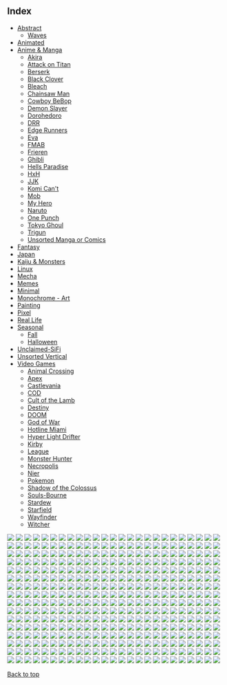 
## Index

- [Abstract](https://github.com/RickyFoots/Wallpapers/blob/main/zz%20pages%20zz/Abstract.md)
  - [Waves](https://github.com/RickyFoots/Wallpapers/blob/main/zz%20pages%20zz/Waves.md)
- [Animated](https://github.com/RickyFoots/Wallpapers/blob/main/zz%20pages%20zz/Animated.md)
- [Anime & Manga](https://github.com/RickyFoots/Wallpapers/blob/main/zz%20pages%20zz/Anime-&-Manga.md)
  - [Akira](https://github.com/RickyFoots/Wallpapers/blob/main/zz%20pages%20zz/Akira.md)
  - [Attack on Titan](https://github.com/RickyFoots/Wallpapers/blob/main/zz%20pages%20zz/Attack-on-Titan.md)
  - [Berserk](https://github.com/RickyFoots/Wallpapers/blob/main/zz%20pages%20zz/Berserk.md)
  - [Black Clover](https://github.com/RickyFoots/Wallpapers/blob/main/zz%20pages%20zz/Black-Clover.md)
  - [Bleach](https://github.com/RickyFoots/Wallpapers/blob/main/zz%20pages%20zz/Bleach.md)
  - [Chainsaw Man](https://github.com/RickyFoots/Wallpapers/blob/main/zz%20pages%20zz/Chainsaw-Man.md)
  - [Cowboy BeBop](https://github.com/RickyFoots/Wallpapers/blob/main/zz%20pages%20zz/Cowboy-BeBop.md)
  - [Demon Slayer](https://github.com/RickyFoots/Wallpapers/blob/main/zz%20pages%20zz/Demon-Slayer.md)
  - [Dorohedoro](https://github.com/RickyFoots/Wallpapers/blob/main/zz%20pages%20zz/Dorohedoro.md)
  - [DRR](https://github.com/RickyFoots/Wallpapers/blob/main/zz%20pages%20zz/DRR.md)
  - [Edge Runners](https://github.com/RickyFoots/Wallpapers/blob/main/zz%20pages%20zz/Edge-Runners.md)
  - [Eva](https://github.com/RickyFoots/Wallpapers/blob/main/zz%20pages%20zz/Eva.md)
  - [FMAB](https://github.com/RickyFoots/Wallpapers/blob/main/zz%20pages%20zz/FMAB.md)
  - [Frieren](https://github.com/RickyFoots/Wallpapers/blob/main/zz%20pages%20zz/Frieren.md)
  - [Ghibli](https://github.com/RickyFoots/Wallpapers/blob/main/zz%20pages%20zz/Ghibli.md)
  - [Hells Paradise](https://github.com/RickyFoots/Wallpapers/blob/main/zz%20pages%20zz/Hells-Paradise.md)
  - [HxH](https://github.com/RickyFoots/Wallpapers/blob/main/zz%20pages%20zz/HxH.md)
  - [JJK](https://github.com/RickyFoots/Wallpapers/blob/main/zz%20pages%20zz/JJK.md)
  - [Komi Can't](https://github.com/RickyFoots/Wallpapers/blob/main/zz%20pages%20zz/Komi-Can't.md)
  - [Mob](https://github.com/RickyFoots/Wallpapers/blob/main/zz%20pages%20zz/Mob.md)
  - [My Hero](https://github.com/RickyFoots/Wallpapers/blob/main/zz%20pages%20zz/My-Hero.md)
  - [Naruto](https://github.com/RickyFoots/Wallpapers/blob/main/zz%20pages%20zz/Naruto.md)
  - [One Punch](https://github.com/RickyFoots/Wallpapers/blob/main/zz%20pages%20zz/One-Punch.md)
  - [Tokyo Ghoul](https://github.com/RickyFoots/Wallpapers/blob/main/zz%20pages%20zz/Tokyo-Ghoul.md)
  - [Trigun](https://github.com/RickyFoots/Wallpapers/blob/main/zz%20pages%20zz/Trigun.md)
  - [Unsorted Manga or Comics](https://github.com/RickyFoots/Wallpapers/blob/main/zz%20pages%20zz/Unsorted-Manga-or-Comics.md)
- [Fantasy](https://github.com/RickyFoots/Wallpapers/blob/main/zz%20pages%20zz/Fantasy.md)
- [Japan](https://github.com/RickyFoots/Wallpapers/blob/main/zz%20pages%20zz/Japan.md)
- [Kaiju & Monsters](https://github.com/RickyFoots/Wallpapers/blob/main/zz%20pages%20zz/Kaiju-&-Monsters.md)
- [Linux](https://github.com/RickyFoots/Wallpapers/blob/main/zz%20pages%20zz/Linux.md)
- [Mecha](https://github.com/RickyFoots/Wallpapers/blob/main/zz%20pages%20zz/Mecha.md)
- [Memes](https://github.com/RickyFoots/Wallpapers/blob/main/zz%20pages%20zz/Memes.md)
- [Minimal](https://github.com/RickyFoots/Wallpapers/blob/main/zz%20pages%20zz/Minimal.md)
- [Monochrome - Art](https://github.com/RickyFoots/Wallpapers/blob/main/zz%20pages%20zz/Monochrome-Art.md)
- [Painting](https://github.com/RickyFoots/Wallpapers/blob/main/zz%20pages%20zz/Painting.md)
- [Pixel](https://github.com/RickyFoots/Wallpapers/blob/main/zz%20pages%20zz/Pixel.md)
- [Real Life](https://github.com/RickyFoots/Wallpapers/blob/main/zz%20pages%20zz/Real-Life.md)
- [Seasonal](https://github.com/RickyFoots/Wallpapers/blob/main/zz%20pages%20zz/Seasonal.md)
  - [Fall](https://github.com/RickyFoots/Wallpapers/blob/main/zz%20pages%20zz/Fall.md)
  - [Halloween](https://github.com/RickyFoots/Wallpapers/blob/main/zz%20pages%20zz/Halloween.md)
- [Unclaimed-SiFi](https://github.com/RickyFoots/Wallpapers/blob/main/zz%20pages%20zz/Unclaimed-SiFi.md)
- [Unsorted Vertical](https://github.com/RickyFoots/Wallpapers/blob/main/zz%20pages%20zz/Unsorted-Vertical.md)
- [Video Games](https://github.com/RickyFoots/Wallpapers/blob/main/zz%20pages%20zz/Video-Games.md)
  - [Animal Crossing](https://github.com/RickyFoots/Wallpapers/blob/main/zz%20pages%20zz/Animal-Crossing.md)
  - [Apex](https://github.com/RickyFoots/Wallpapers/blob/main/zz%20pages%20zz/Apex.md)
  - [Castlevania](https://github.com/RickyFoots/Wallpapers/blob/main/zz%20pages%20zz/Castlevania.md)
  - [COD](https://github.com/RickyFoots/Wallpapers/blob/main/zz%20pages%20zz/COD.md)
  - [Cult of the Lamb](https://github.com/RickyFoots/Wallpapers/blob/main/zz%20pages%20zz/Cult-of-the-Lamb.md)
  - [Destiny](https://github.com/RickyFoots/Wallpapers/blob/main/zz%20pages%20zz/Destiny.md)
  - [DOOM](https://github.com/RickyFoots/Wallpapers/blob/main/zz%20pages%20zz/DOOM.md)
  - [God of War](https://github.com/RickyFoots/Wallpapers/blob/main/zz%20pages%20zz/God-of-War.md)
  - [Hotline Miami](https://github.com/RickyFoots/Wallpapers/blob/main/zz%20pages%20zz/Hotline-Miami.md)
  - [Hyper Light Drifter](https://github.com/RickyFoots/Wallpapers/blob/main/zz%20pages%20zz/Hyper-Light-Drifter.md)
  - [Kirby](https://github.com/RickyFoots/Wallpapers/blob/main/zz%20pages%20zz/Kirby.md)
  - [League](https://github.com/RickyFoots/Wallpapers/blob/main/zz%20pages%20zz/League.md)
  - [Monster Hunter](https://github.com/RickyFoots/Wallpapers/blob/main/zz%20pages%20zz/Monster-Hunter.md)
  - [Necropolis](https://github.com/RickyFoots/Wallpapers/blob/main/zz%20pages%20zz/Necropolis.md)
  - [Nier](https://github.com/RickyFoots/Wallpapers/blob/main/zz%20pages%20zz/Nier.md)
  - [Pokemon](https://github.com/RickyFoots/Wallpapers/blob/main/zz%20pages%20zz/Pokemon.md)
  - [Shadow of the Colossus](https://github.com/RickyFoots/Wallpapers/blob/main/zz%20pages%20zz/Shadow-of-the-Colossus.md)
  - [Souls-Bourne](https://github.com/RickyFoots/Wallpapers/blob/main/zz%20pages%20zz/Souls-Bourne.md)
  - [Stardew](https://github.com/RickyFoots/Wallpapers/blob/main/zz%20pages%20zz/Stardew.md)
  - [Starfield](https://github.com/RickyFoots/Wallpapers/blob/main/zz%20pages%20zz/Starfield.md)
  - [Wayfinder](https://github.com/RickyFoots/Wallpapers/blob/main/zz%20pages%20zz/Wayfinder.md)
  - [Witcher](https://github.com/RickyFoots/Wallpapers/blob/main/zz%20pages%20zz/Witcher.md)

</h1>

<img src="https://github.com/RickyFoots/Wallpapers/blob/main/Painting/00030.png">

<img src="https://github.com/RickyFoots/Wallpapers/blob/main/Painting/00111.png">

<img src="https://github.com/RickyFoots/Wallpapers/blob/main/Painting/00139.png">

<img src="https://github.com/RickyFoots/Wallpapers/blob/main/Painting/00224.jpg">

<img src="https://github.com/RickyFoots/Wallpapers/blob/main/Painting/00239.jpg">

<img src="https://github.com/RickyFoots/Wallpapers/blob/main/Painting/00245.png">

<img src="https://github.com/RickyFoots/Wallpapers/blob/main/Painting/00271.png">

<img src="https://github.com/RickyFoots/Wallpapers/blob/main/Painting/00279.jpg">

<img src="https://github.com/RickyFoots/Wallpapers/blob/main/Painting/00280.png">

<img src="https://github.com/RickyFoots/Wallpapers/blob/main/Painting/00288.png">

<img src="https://github.com/RickyFoots/Wallpapers/blob/main/Painting/00293.jpg">

<img src="https://github.com/RickyFoots/Wallpapers/blob/main/Painting/00294.png">

<img src="https://github.com/RickyFoots/Wallpapers/blob/main/Painting/00306.png">

<img src="https://github.com/RickyFoots/Wallpapers/blob/main/Painting/00355.png">

<img src="https://github.com/RickyFoots/Wallpapers/blob/main/Painting/01.jpg">

<img src="https://github.com/RickyFoots/Wallpapers/blob/main/Painting/02.jpg">

<img src="https://github.com/RickyFoots/Wallpapers/blob/main/Painting/03.jpg">

<img src="https://github.com/RickyFoots/Wallpapers/blob/main/Painting/04.jpg">

<img src="https://github.com/RickyFoots/Wallpapers/blob/main/Painting/05.jpg">

<img src="https://github.com/RickyFoots/Wallpapers/blob/main/Painting/06.jpg">

<img src="https://github.com/RickyFoots/Wallpapers/blob/main/Painting/06.png">

<img src="https://github.com/RickyFoots/Wallpapers/blob/main/Painting/07.jpg">

<img src="https://github.com/RickyFoots/Wallpapers/blob/main/Painting/07.png">

<img src="https://github.com/RickyFoots/Wallpapers/blob/main/Painting/08.jpg">

<img src="https://github.com/RickyFoots/Wallpapers/blob/main/Painting/08.png">

<img src="https://github.com/RickyFoots/Wallpapers/blob/main/Painting/10 - IkFbADX.png">

<img src="https://github.com/RickyFoots/Wallpapers/blob/main/Painting/10.jpg">

<img src="https://github.com/RickyFoots/Wallpapers/blob/main/Painting/11 - GdW27Qi.png">

<img src="https://github.com/RickyFoots/Wallpapers/blob/main/Painting/11 - hM2j0Vz.jpg">

<img src="https://github.com/RickyFoots/Wallpapers/blob/main/Painting/11.jpg">

<img src="https://github.com/RickyFoots/Wallpapers/blob/main/Painting/12 - KmFVtFp.png">

<img src="https://github.com/RickyFoots/Wallpapers/blob/main/Painting/12.jpg">

<img src="https://github.com/RickyFoots/Wallpapers/blob/main/Painting/13 - p4TIlyS.jpg">

<img src="https://github.com/RickyFoots/Wallpapers/blob/main/Painting/13.jpg">

<img src="https://github.com/RickyFoots/Wallpapers/blob/main/Painting/1330761.png">

<img src="https://github.com/RickyFoots/Wallpapers/blob/main/Painting/14 - BgotbjS.jpg">

<img src="https://github.com/RickyFoots/Wallpapers/blob/main/Painting/14 - M5yq3il.jpg">

<img src="https://github.com/RickyFoots/Wallpapers/blob/main/Painting/14.jpg">

<img src="https://github.com/RickyFoots/Wallpapers/blob/main/Painting/15.jpg">

<img src="https://github.com/RickyFoots/Wallpapers/blob/main/Painting/16.jpg">

<img src="https://github.com/RickyFoots/Wallpapers/blob/main/Painting/1638597695178.jpg">

<img src="https://github.com/RickyFoots/Wallpapers/blob/main/Painting/17.jpg">

<img src="https://github.com/RickyFoots/Wallpapers/blob/main/Painting/18.jpg">

<img src="https://github.com/RickyFoots/Wallpapers/blob/main/Painting/180-1806618_anime-landscape-scenery-clouds-stars-buildings-anime-landscape.jpg">

<img src="https://github.com/RickyFoots/Wallpapers/blob/main/Painting/19.jpg">

<img src="https://github.com/RickyFoots/Wallpapers/blob/main/Painting/1okwkjy3l3l71.png">

<img src="https://github.com/RickyFoots/Wallpapers/blob/main/Painting/20.jpg">

<img src="https://github.com/RickyFoots/Wallpapers/blob/main/Painting/20210817_004904.jpg">

<img src="https://github.com/RickyFoots/Wallpapers/blob/main/Painting/20220329_2038_GGAC_Discovery_Station_NO.1——_Explorer.jpg">

<img src="https://github.com/RickyFoots/Wallpapers/blob/main/Painting/20220329_2038_The_Aeneid.jpg">

<img src="https://github.com/RickyFoots/Wallpapers/blob/main/Painting/20220404_2100_Do_not_disturb.jpg">

<img src="https://github.com/RickyFoots/Wallpapers/blob/main/Painting/20220404_2100_The_Observer.jpg">

<img src="https://github.com/RickyFoots/Wallpapers/blob/main/Painting/20220407_1454_Como_Lighthouse_02__Backgrounds_For_Animation_Course.jpg">

<img src="https://github.com/RickyFoots/Wallpapers/blob/main/Painting/20220416_1756_Japan.jpg">

<img src="https://github.com/RickyFoots/Wallpapers/blob/main/Painting/20220427_2307_Badlands_National_Park_Study.jpg">

<img src="https://github.com/RickyFoots/Wallpapers/blob/main/Painting/20220427_2307_Death_Valley_National_Park.jpg">

<img src="https://github.com/RickyFoots/Wallpapers/blob/main/Painting/20220427_2307_Virtual_Plein_Air_Studies.jpg">

<img src="https://github.com/RickyFoots/Wallpapers/blob/main/Painting/20220523_1613_Seabreeze_03.jpg">

<img src="https://github.com/RickyFoots/Wallpapers/blob/main/Painting/20220605_2252_The_Last_Great_Ahamkara.jpg">

<img src="https://github.com/RickyFoots/Wallpapers/blob/main/Painting/20220608_2339_.jpg">

<img src="https://github.com/RickyFoots/Wallpapers/blob/main/Painting/20221019_2324_Bawlers_#2🎱🔥🎱.jpg">

<img src="https://github.com/RickyFoots/Wallpapers/blob/main/Painting/20221107_2132_Emerged_from_Flames.jpg">

<img src="https://github.com/RickyFoots/Wallpapers/blob/main/Painting/20221107_2142_Find_me_here.jpg">

<img src="https://github.com/RickyFoots/Wallpapers/blob/main/Painting/20230322_1239_Japan_memories_🐰___Painting___Part_1_.jpg">

<img src="https://github.com/RickyFoots/Wallpapers/blob/main/Painting/20230515_222411.jpg">

<img src="https://github.com/RickyFoots/Wallpapers/blob/main/Painting/20230519_2334_wandering_whale_.jpg">

<img src="https://github.com/RickyFoots/Wallpapers/blob/main/Painting/20230712_2223_2023.5.24.jpg">

<img src="https://github.com/RickyFoots/Wallpapers/blob/main/Painting/20230716_1918_Ramen_on_Crab.jpg">

<img src="https://github.com/RickyFoots/Wallpapers/blob/main/Painting/20231028_1437_回魂夜_Ghost_hunter.jpg">

<img src="https://github.com/RickyFoots/Wallpapers/blob/main/Painting/20231106_2020_Practice_41.jpg">

<img src="https://github.com/RickyFoots/Wallpapers/blob/main/Painting/20231122_2259_202310_Background_photo_speed_painting.jpg">

<img src="https://github.com/RickyFoots/Wallpapers/blob/main/Painting/20231206_1835_3.jpg">

<img src="https://github.com/RickyFoots/Wallpapers/blob/main/Painting/20231206_1838_V_me50….jpg">

<img src="https://github.com/RickyFoots/Wallpapers/blob/main/Painting/20231211_2026_sunset.jpg">

<img src="https://github.com/RickyFoots/Wallpapers/blob/main/Painting/20231211_2027_The_spirit_of_the_forest.jpg">

<img src="https://github.com/RickyFoots/Wallpapers/blob/main/Painting/20231218_201830.jpg">

<img src="https://github.com/RickyFoots/Wallpapers/blob/main/Painting/21 - ADsm8lL.jpg">

<img src="https://github.com/RickyFoots/Wallpapers/blob/main/Painting/21.jpg">

<img src="https://github.com/RickyFoots/Wallpapers/blob/main/Painting/23.jpg">

<img src="https://github.com/RickyFoots/Wallpapers/blob/main/Painting/24 - e47ScRz.jpg">

<img src="https://github.com/RickyFoots/Wallpapers/blob/main/Painting/24.jpg">

<img src="https://github.com/RickyFoots/Wallpapers/blob/main/Painting/25.jpg">

<img src="https://github.com/RickyFoots/Wallpapers/blob/main/Painting/26.jpg">

<img src="https://github.com/RickyFoots/Wallpapers/blob/main/Painting/27.jpg">

<img src="https://github.com/RickyFoots/Wallpapers/blob/main/Painting/28 - YnL7CTg.jpg">

<img src="https://github.com/RickyFoots/Wallpapers/blob/main/Painting/28.jpg">

<img src="https://github.com/RickyFoots/Wallpapers/blob/main/Painting/29.jpg">

<img src="https://github.com/RickyFoots/Wallpapers/blob/main/Painting/30 - VvwyRE1.jpg">

<img src="https://github.com/RickyFoots/Wallpapers/blob/main/Painting/30.jpg">

<img src="https://github.com/RickyFoots/Wallpapers/blob/main/Painting/31 - CjTmQ8s.jpg">

<img src="https://github.com/RickyFoots/Wallpapers/blob/main/Painting/31 - qmiPsd0.jpg">

<img src="https://github.com/RickyFoots/Wallpapers/blob/main/Painting/31.jpg">

<img src="https://github.com/RickyFoots/Wallpapers/blob/main/Painting/32 - Es9om0f.jpg">

<img src="https://github.com/RickyFoots/Wallpapers/blob/main/Painting/32.jpg">

<img src="https://github.com/RickyFoots/Wallpapers/blob/main/Painting/33.jpg">

<img src="https://github.com/RickyFoots/Wallpapers/blob/main/Painting/34.jpg">

<img src="https://github.com/RickyFoots/Wallpapers/blob/main/Painting/37 - zZ6lun8.jpg">

<img src="https://github.com/RickyFoots/Wallpapers/blob/main/Painting/38e43cd.jpg">

<img src="https://github.com/RickyFoots/Wallpapers/blob/main/Painting/3ckrn0p4n3l71.png">

<img src="https://github.com/RickyFoots/Wallpapers/blob/main/Painting/3lnurbwbfwk71.png">

<img src="https://github.com/RickyFoots/Wallpapers/blob/main/Painting/3lqIfoS.jpeg">

<img src="https://github.com/RickyFoots/Wallpapers/blob/main/Painting/45 - CbVXE5h.jpg">

<img src="https://github.com/RickyFoots/Wallpapers/blob/main/Painting/45 - HicaAQx.jpg">

<img src="https://github.com/RickyFoots/Wallpapers/blob/main/Painting/4MHOMvU.jpeg">

<img src="https://github.com/RickyFoots/Wallpapers/blob/main/Painting/4X3z4Ha.jpeg">

<img src="https://github.com/RickyFoots/Wallpapers/blob/main/Painting/4c3705a.jpg">

<img src="https://github.com/RickyFoots/Wallpapers/blob/main/Painting/4irtiy2f2uk71.png">

<img src="https://github.com/RickyFoots/Wallpapers/blob/main/Painting/56 - CoYBP2x.jpg">

<img src="https://github.com/RickyFoots/Wallpapers/blob/main/Painting/5VUhtaY.jpeg">

<img src="https://github.com/RickyFoots/Wallpapers/blob/main/Painting/5a1c8031-3c4e-4b2e-96ef-5b17d8c1c948.jpg">

<img src="https://github.com/RickyFoots/Wallpapers/blob/main/Painting/5fvdkmet39j71.png">

<img src="https://github.com/RickyFoots/Wallpapers/blob/main/Painting/5sbmcohm1uk71.png">

<img src="https://github.com/RickyFoots/Wallpapers/blob/main/Painting/5zQiXen.png">

<img src="https://github.com/RickyFoots/Wallpapers/blob/main/Painting/60 - E9YRV2B.jpg">

<img src="https://github.com/RickyFoots/Wallpapers/blob/main/Painting/60 - H2xoVzi.jpg">

<img src="https://github.com/RickyFoots/Wallpapers/blob/main/Painting/60 - fdiO61M.jpg">

<img src="https://github.com/RickyFoots/Wallpapers/blob/main/Painting/62 - I7QzImd.jpg">

<img src="https://github.com/RickyFoots/Wallpapers/blob/main/Painting/63 - 89NstXc.jpg">

<img src="https://github.com/RickyFoots/Wallpapers/blob/main/Painting/63 - 9QX28Vi.jpg">

<img src="https://github.com/RickyFoots/Wallpapers/blob/main/Painting/63.jpg">

<img src="https://github.com/RickyFoots/Wallpapers/blob/main/Painting/64 - BGCZjJA.jpg">

<img src="https://github.com/RickyFoots/Wallpapers/blob/main/Painting/65.jpg">

<img src="https://github.com/RickyFoots/Wallpapers/blob/main/Painting/68 - MxwmpVi.png">

<img src="https://github.com/RickyFoots/Wallpapers/blob/main/Painting/71 - sdzaogp.png">

<img src="https://github.com/RickyFoots/Wallpapers/blob/main/Painting/76 - e4r5bQR.jpg">

<img src="https://github.com/RickyFoots/Wallpapers/blob/main/Painting/76 - p4TIlyS.jpg">

<img src="https://github.com/RickyFoots/Wallpapers/blob/main/Painting/7K7oRvk.jpeg">

<img src="https://github.com/RickyFoots/Wallpapers/blob/main/Painting/89 - PLNr7AT.png">

<img src="https://github.com/RickyFoots/Wallpapers/blob/main/Painting/8w53nbu0o3l71.png">

<img src="https://github.com/RickyFoots/Wallpapers/blob/main/Painting/9 - DaFuSO0.jpg">

<img src="https://github.com/RickyFoots/Wallpapers/blob/main/Painting/9 - yh71hZN.png">

<img src="https://github.com/RickyFoots/Wallpapers/blob/main/Painting/9.jpg">

<img src="https://github.com/RickyFoots/Wallpapers/blob/main/Painting/94538143_p0.png">

<img src="https://github.com/RickyFoots/Wallpapers/blob/main/Painting/96440296_p0.png">

<img src="https://github.com/RickyFoots/Wallpapers/blob/main/Painting/9DikRoN.jpeg">

<img src="https://github.com/RickyFoots/Wallpapers/blob/main/Painting/9Tej6V0.jpeg">

<img src="https://github.com/RickyFoots/Wallpapers/blob/main/Painting/9d9duorkm3l71.png">

<img src="https://github.com/RickyFoots/Wallpapers/blob/main/Painting/9py055cffwk71.png">

<img src="https://github.com/RickyFoots/Wallpapers/blob/main/Painting/Apocalypse.png">

<img src="https://github.com/RickyFoots/Wallpapers/blob/main/Painting/AsianPond.jpg">

<img src="https://github.com/RickyFoots/Wallpapers/blob/main/Painting/Cityscape.jpg">

<img src="https://github.com/RickyFoots/Wallpapers/blob/main/Painting/Electronic_Sample_96-calm-night.png">

<img src="https://github.com/RickyFoots/Wallpapers/blob/main/Painting/IuX3mgo.jpeg">

<img src="https://github.com/RickyFoots/Wallpapers/blob/main/Painting/IxEcTRu.jpg">

<img src="https://github.com/RickyFoots/Wallpapers/blob/main/Painting/MountainScape.png">

<img src="https://github.com/RickyFoots/Wallpapers/blob/main/Painting/OD_house_day.jpg">

<img src="https://github.com/RickyFoots/Wallpapers/blob/main/Painting/OD_house_morn.jpg">

<img src="https://github.com/RickyFoots/Wallpapers/blob/main/Painting/OD_house_night_sat.jpg">

<img src="https://github.com/RickyFoots/Wallpapers/blob/main/Painting/RDT_20230308_1949563004422581013301416.jpg">

<img src="https://github.com/RickyFoots/Wallpapers/blob/main/Painting/Sunset.jpeg">

<img src="https://github.com/RickyFoots/Wallpapers/blob/main/Painting/WallpaperDog-10819503.jpg">

<img src="https://github.com/RickyFoots/Wallpapers/blob/main/Painting/aTzsemi.jpeg">

<img src="https://github.com/RickyFoots/Wallpapers/blob/main/Painting/acoolrocket-dalle2-hokusai-non-prompt-landscape.png">

<img src="https://github.com/RickyFoots/Wallpapers/blob/main/Painting/aesthetic2.jpg">

<img src="https://github.com/RickyFoots/Wallpapers/blob/main/Painting/alena-aenami-7pm.png">

<img src="https://github.com/RickyFoots/Wallpapers/blob/main/Painting/alena-aenami-any-minute-now.jpg">

<img src="https://github.com/RickyFoots/Wallpapers/blob/main/Painting/alena-aenami-around-us.jpg">

<img src="https://github.com/RickyFoots/Wallpapers/blob/main/Painting/alena-aenami-autumn-in-budapest.png">

<img src="https://github.com/RickyFoots/Wallpapers/blob/main/Painting/alena-aenami-away.jpg">

<img src="https://github.com/RickyFoots/Wallpapers/blob/main/Painting/alena-aenami-blue-hour.jpg">

<img src="https://github.com/RickyFoots/Wallpapers/blob/main/Painting/alena-aenami-castle-in-the-sky.jpg">

<img src="https://github.com/RickyFoots/Wallpapers/blob/main/Painting/alena-aenami-clouds.jpg">

<img src="https://github.com/RickyFoots/Wallpapers/blob/main/Painting/alena-aenami-dawn.jpg">

<img src="https://github.com/RickyFoots/Wallpapers/blob/main/Painting/alena-aenami-eclipse.jpg">

<img src="https://github.com/RickyFoots/Wallpapers/blob/main/Painting/alena-aenami-escape.jpg">

<img src="https://github.com/RickyFoots/Wallpapers/blob/main/Painting/alena-aenami-far-from-tomorrow.jpg">

<img src="https://github.com/RickyFoots/Wallpapers/blob/main/Painting/alena-aenami-lights.jpg">

<img src="https://github.com/RickyFoots/Wallpapers/blob/main/Painting/alena-aenami-lost-in-between.jpg">

<img src="https://github.com/RickyFoots/Wallpapers/blob/main/Painting/alena-aenami-out-of-time.png">

<img src="https://github.com/RickyFoots/Wallpapers/blob/main/Painting/alena-aenami-sky-mirror.jpg">

<img src="https://github.com/RickyFoots/Wallpapers/blob/main/Painting/alena-aenami-stardust.jpg">

<img src="https://github.com/RickyFoots/Wallpapers/blob/main/Painting/alena-aenami-stars-and-you.png">

<img src="https://github.com/RickyFoots/Wallpapers/blob/main/Painting/alena-aenami-timeless.jpg">

<img src="https://github.com/RickyFoots/Wallpapers/blob/main/Painting/alena-aenami-wait.jpg">

<img src="https://github.com/RickyFoots/Wallpapers/blob/main/Painting/alena-aenami-wings.jpg">

<img src="https://github.com/RickyFoots/Wallpapers/blob/main/Painting/alena-aenami-you.jpg">

<img src="https://github.com/RickyFoots/Wallpapers/blob/main/Painting/andrew-maleski-ghostly-gate.jpg">

<img src="https://github.com/RickyFoots/Wallpapers/blob/main/Painting/animal-town.png">

<img src="https://github.com/RickyFoots/Wallpapers/blob/main/Painting/arseniy-chebynkin-tokyo-street-night.jpg">

<img src="https://github.com/RickyFoots/Wallpapers/blob/main/Painting/art-lake.png">

<img src="https://github.com/RickyFoots/Wallpapers/blob/main/Painting/artwithflo-empire-state-building.png">

<img src="https://github.com/RickyFoots/Wallpapers/blob/main/Painting/aurora_v02.png">

<img src="https://github.com/RickyFoots/Wallpapers/blob/main/Painting/australia.jpg">

<img src="https://github.com/RickyFoots/Wallpapers/blob/main/Painting/bastien-grivet-the-guy-and-the-id-checking-bot.jpg">

<img src="https://github.com/RickyFoots/Wallpapers/blob/main/Painting/bbajwew11ge81.png">

<img src="https://github.com/RickyFoots/Wallpapers/blob/main/Painting/bici.jpg">

<img src="https://github.com/RickyFoots/Wallpapers/blob/main/Painting/bisbiswas-a-summer-evening.png">

<img src="https://github.com/RickyFoots/Wallpapers/blob/main/Painting/bisbiswas-burning-clouds.png">

<img src="https://github.com/RickyFoots/Wallpapers/blob/main/Painting/bisbiswas-gathering.jpg">

<img src="https://github.com/RickyFoots/Wallpapers/blob/main/Painting/bisbiswas-lit-up-sky.jpg">

<img src="https://github.com/RickyFoots/Wallpapers/blob/main/Painting/bisbiswas-verdant-moonlight-no-people-edit.jpg">

<img src="https://github.com/RickyFoots/Wallpapers/blob/main/Painting/bmucoxvlewk71.png">

<img src="https://github.com/RickyFoots/Wallpapers/blob/main/Painting/bmw.jpg">

<img src="https://github.com/RickyFoots/Wallpapers/blob/main/Painting/boat_on_clouds.jpg">

<img src="https://github.com/RickyFoots/Wallpapers/blob/main/Painting/boats-painting.jpg">

<img src="https://github.com/RickyFoots/Wallpapers/blob/main/Painting/cairo-sandstorm.jpg">

<img src="https://github.com/RickyFoots/Wallpapers/blob/main/Painting/castle_in_the_sky_studio_ghilbi.jpg">

<img src="https://github.com/RickyFoots/Wallpapers/blob/main/Painting/chilledcow-kupla-kingdom-in-blue.jpg">

<img src="https://github.com/RickyFoots/Wallpapers/blob/main/Painting/chrisostrowski-the-esteemed-palace-light.jpg">

<img src="https://github.com/RickyFoots/Wallpapers/blob/main/Painting/chrisostrowski-the-esteemed-palace.jpg">

<img src="https://github.com/RickyFoots/Wallpapers/blob/main/Painting/comfy-home.jpg">

<img src="https://github.com/RickyFoots/Wallpapers/blob/main/Painting/country-sun.jpeg">

<img src="https://github.com/RickyFoots/Wallpapers/blob/main/Painting/crane.png">

<img src="https://github.com/RickyFoots/Wallpapers/blob/main/Painting/cy4p34m246161.jpg">

<img src="https://github.com/RickyFoots/Wallpapers/blob/main/Painting/d0693c2.jpg">

<img src="https://github.com/RickyFoots/Wallpapers/blob/main/Painting/denis-istomin-chicco3.jpg">

<img src="https://github.com/RickyFoots/Wallpapers/blob/main/Painting/denis-istomin-listen-to-your-heart.jpg">

<img src="https://github.com/RickyFoots/Wallpapers/blob/main/Painting/denis-istomin-midnight-gazing.png">

<img src="https://github.com/RickyFoots/Wallpapers/blob/main/Painting/door.jpg">

<img src="https://github.com/RickyFoots/Wallpapers/blob/main/Painting/dream-of-the-red-chamber.jpg">

<img src="https://github.com/RickyFoots/Wallpapers/blob/main/Painting/dreamy-night.jpg">

<img src="https://github.com/RickyFoots/Wallpapers/blob/main/Painting/dypuzktoewk71.png">

<img src="https://github.com/RickyFoots/Wallpapers/blob/main/Painting/e55nh915ewk71.png">

<img src="https://github.com/RickyFoots/Wallpapers/blob/main/Painting/eric-elwell-tropical-environment.jpg">

<img src="https://github.com/RickyFoots/Wallpapers/blob/main/Painting/es2_day.jpg">

<img src="https://github.com/RickyFoots/Wallpapers/blob/main/Painting/es2_morning.jpg">

<img src="https://github.com/RickyFoots/Wallpapers/blob/main/Painting/es2_night.jpg">

<img src="https://github.com/RickyFoots/Wallpapers/blob/main/Painting/es3_day.jpg">

<img src="https://github.com/RickyFoots/Wallpapers/blob/main/Painting/es3_morning.jpg">

<img src="https://github.com/RickyFoots/Wallpapers/blob/main/Painting/es3_night.jpg">

<img src="https://github.com/RickyFoots/Wallpapers/blob/main/Painting/es4_day.jpg">

<img src="https://github.com/RickyFoots/Wallpapers/blob/main/Painting/es4_morning.jpg">

<img src="https://github.com/RickyFoots/Wallpapers/blob/main/Painting/es4_night.jpg">

<img src="https://github.com/RickyFoots/Wallpapers/blob/main/Painting/es5_day.jpg">

<img src="https://github.com/RickyFoots/Wallpapers/blob/main/Painting/es5_morning.jpg">

<img src="https://github.com/RickyFoots/Wallpapers/blob/main/Painting/es5_night.jpg">

<img src="https://github.com/RickyFoots/Wallpapers/blob/main/Painting/es6_day.jpg">

<img src="https://github.com/RickyFoots/Wallpapers/blob/main/Painting/es6_morning.jpg">

<img src="https://github.com/RickyFoots/Wallpapers/blob/main/Painting/es6_night.jpg">

<img src="https://github.com/RickyFoots/Wallpapers/blob/main/Painting/es7_day.jpg">

<img src="https://github.com/RickyFoots/Wallpapers/blob/main/Painting/es7_morning.jpg">

<img src="https://github.com/RickyFoots/Wallpapers/blob/main/Painting/es7_night.jpg">

<img src="https://github.com/RickyFoots/Wallpapers/blob/main/Painting/es_day.jpg">

<img src="https://github.com/RickyFoots/Wallpapers/blob/main/Painting/es_morning.jpg">

<img src="https://github.com/RickyFoots/Wallpapers/blob/main/Painting/es_night.png">

<img src="https://github.com/RickyFoots/Wallpapers/blob/main/Painting/ferdinand-ladera-rice-terraces.jpg">

<img src="https://github.com/RickyFoots/Wallpapers/blob/main/Painting/fkaz52mvm3l71.png">

<img src="https://github.com/RickyFoots/Wallpapers/blob/main/Painting/flower-and-whine.jpg">

<img src="https://github.com/RickyFoots/Wallpapers/blob/main/Painting/forest-painted.png">

<img src="https://github.com/RickyFoots/Wallpapers/blob/main/Painting/forrest-scene.jpg">

<img src="https://github.com/RickyFoots/Wallpapers/blob/main/Painting/french-roofs.png">

<img src="https://github.com/RickyFoots/Wallpapers/blob/main/Painting/frozen-lake.jpg">

<img src="https://github.com/RickyFoots/Wallpapers/blob/main/Painting/gavrl-snowy-forest.jpg">

<img src="https://github.com/RickyFoots/Wallpapers/blob/main/Painting/gavryl-by-your-side.jpg">

<img src="https://github.com/RickyFoots/Wallpapers/blob/main/Painting/gavryl-cozy-night.jpg">

<img src="https://github.com/RickyFoots/Wallpapers/blob/main/Painting/glowy-night-river-mountains.jpg">

<img src="https://github.com/RickyFoots/Wallpapers/blob/main/Painting/grand_tour_main_arch.jpg">

<img src="https://github.com/RickyFoots/Wallpapers/blob/main/Painting/grasp.jpg">

<img src="https://github.com/RickyFoots/Wallpapers/blob/main/Painting/gruvbox_wasteland.png">

<img src="https://github.com/RickyFoots/Wallpapers/blob/main/Painting/gustavo-arteaga-ancient-tree-shrine.png">

<img src="https://github.com/RickyFoots/Wallpapers/blob/main/Painting/gustavo-arteaga-monolith-on-giants-causeway.jpg">

<img src="https://github.com/RickyFoots/Wallpapers/blob/main/Painting/gustavo-arteaga-reload.jpg">

<img src="https://github.com/RickyFoots/Wallpapers/blob/main/Painting/gydw1n-whisper-of-the-heart.jpg">

<img src="https://github.com/RickyFoots/Wallpapers/blob/main/Painting/hangmoon-alexander-komarov-white-blue-red-clouds.jpg">

<img src="https://github.com/RickyFoots/Wallpapers/blob/main/Painting/hangmoon-city.jpg">

<img src="https://github.com/RickyFoots/Wallpapers/blob/main/Painting/hangmoon-white-blue-red-clouds.jpg">

<img src="https://github.com/RickyFoots/Wallpapers/blob/main/Painting/henrique-mueller-henrique-mueller-lofi-funcc-01.jpg">

<img src="https://github.com/RickyFoots/Wallpapers/blob/main/Painting/hiro-shinagai.jpg">

<img src="https://github.com/RickyFoots/Wallpapers/blob/main/Painting/hiroshi-nagai-shop.png">

<img src="https://github.com/RickyFoots/Wallpapers/blob/main/Painting/house-forest.jpg">

<img src="https://github.com/RickyFoots/Wallpapers/blob/main/Painting/howard-chen-mao-mao-forest-campsite.jpg">

<img src="https://github.com/RickyFoots/Wallpapers/blob/main/Painting/hugobarretcastan-house-in-forest.jpg">

<img src="https://github.com/RickyFoots/Wallpapers/blob/main/Painting/hxqkrrgfm3l71.png">

<img src="https://github.com/RickyFoots/Wallpapers/blob/main/Painting/ianlqrnwrij71.png">

<img src="https://github.com/RickyFoots/Wallpapers/blob/main/Painting/iculr8pxn3l71.png">

<img src="https://github.com/RickyFoots/Wallpapers/blob/main/Painting/ign_sun-and-clouds.png">

<img src="https://github.com/RickyFoots/Wallpapers/blob/main/Painting/ign_sun-garden.png">

<img src="https://github.com/RickyFoots/Wallpapers/blob/main/Painting/image1.png">

<img src="https://github.com/RickyFoots/Wallpapers/blob/main/Painting/incognit0ergosum-stable-diffusion-ultimate-city-autumn-meadow.jpg">

<img src="https://github.com/RickyFoots/Wallpapers/blob/main/Painting/indoor_garden.jpg">

<img src="https://github.com/RickyFoots/Wallpapers/blob/main/Painting/isitmyescape.jpg">

<img src="https://github.com/RickyFoots/Wallpapers/blob/main/Painting/itdo8g9346161.jpg">

<img src="https://github.com/RickyFoots/Wallpapers/blob/main/Painting/itspatra-trailer-in-yosemite.png">

<img src="https://github.com/RickyFoots/Wallpapers/blob/main/Painting/jakub-rozalski-good-girl.jpg">

<img src="https://github.com/RickyFoots/Wallpapers/blob/main/Painting/jakub-rozalski-harvest.jpg">

<img src="https://github.com/RickyFoots/Wallpapers/blob/main/Painting/jakub-rozalski-kong-patrol.jpg">

<img src="https://github.com/RickyFoots/Wallpapers/blob/main/Painting/jakub-rozalski-lonely-wolf-1863.jpg">

<img src="https://github.com/RickyFoots/Wallpapers/blob/main/Painting/jakub-rozalski-mechs-and-samurai.jpg">

<img src="https://github.com/RickyFoots/Wallpapers/blob/main/Painting/jakub-rozalski-neighbors-ukraine.jpg">

<img src="https://github.com/RickyFoots/Wallpapers/blob/main/Painting/jakub-rozalski-newyear-wolf.jpg">

<img src="https://github.com/RickyFoots/Wallpapers/blob/main/Painting/jakub-rozalski-santa-vs-krampuss.jpg">

<img src="https://github.com/RickyFoots/Wallpapers/blob/main/Painting/jakub-rozalski-territorial-behaviour.jpg">

<img src="https://github.com/RickyFoots/Wallpapers/blob/main/Painting/japan3.jpg">

<img src="https://github.com/RickyFoots/Wallpapers/blob/main/Painting/japan_torii.png">

<img src="https://github.com/RickyFoots/Wallpapers/blob/main/Painting/japanese-house.png">

<img src="https://github.com/RickyFoots/Wallpapers/blob/main/Painting/japanese-sakura-painting-night.png">

<img src="https://github.com/RickyFoots/Wallpapers/blob/main/Painting/japanese-sakura-painting.jpg">

<img src="https://github.com/RickyFoots/Wallpapers/blob/main/Painting/joeyjazz-dreams-in-pastel.jpg">

<img src="https://github.com/RickyFoots/Wallpapers/blob/main/Painting/joeyjazz-sp-highrise.jpg">

<img src="https://github.com/RickyFoots/Wallpapers/blob/main/Painting/joeyjazz-timeless.jpg">

<img src="https://github.com/RickyFoots/Wallpapers/blob/main/Painting/jonadinges-getaway.png">

<img src="https://github.com/RickyFoots/Wallpapers/blob/main/Painting/junhyuk-lim-acoolrocket-tree-of-life-edit.png">

<img src="https://github.com/RickyFoots/Wallpapers/blob/main/Painting/k2mn7eyhg4i81.png">

<img src="https://github.com/RickyFoots/Wallpapers/blob/main/Painting/king-of-dragons.jpg">

<img src="https://github.com/RickyFoots/Wallpapers/blob/main/Painting/krzysztof-kowalik-0jFvy_7-pR8-unsplash.jpg">

<img src="https://github.com/RickyFoots/Wallpapers/blob/main/Painting/kuk9yf2on3l71.png">

<img src="https://github.com/RickyFoots/Wallpapers/blob/main/Painting/kuldarleement-stellar-collision.jpg">

<img src="https://github.com/RickyFoots/Wallpapers/blob/main/Painting/lakeside.jpg">

<img src="https://github.com/RickyFoots/Wallpapers/blob/main/Painting/leaning.png">

<img src="https://github.com/RickyFoots/Wallpapers/blob/main/Painting/lighthouse-over-the-sea.jpg">

<img src="https://github.com/RickyFoots/Wallpapers/blob/main/Painting/lighthouse.jpg">

<img src="https://github.com/RickyFoots/Wallpapers/blob/main/Painting/lysEHp70_o.jpg">

<img src="https://github.com/RickyFoots/Wallpapers/blob/main/Painting/melt-noface.png">

<img src="https://github.com/RickyFoots/Wallpapers/blob/main/Painting/melt.jpg">

<img src="https://github.com/RickyFoots/Wallpapers/blob/main/Painting/michal-lisowski-entergalactic.png">

<img src="https://github.com/RickyFoots/Wallpapers/blob/main/Painting/minimal-16.jpg">

<img src="https://github.com/RickyFoots/Wallpapers/blob/main/Painting/moewanders-the-frontier.jpg">

<img src="https://github.com/RickyFoots/Wallpapers/blob/main/Painting/mountain-nearcity.png">

<img src="https://github.com/RickyFoots/Wallpapers/blob/main/Painting/mountainscape.jpg">

<img src="https://github.com/RickyFoots/Wallpapers/blob/main/Painting/mt-fuji.jpg">

<img src="https://github.com/RickyFoots/Wallpapers/blob/main/Painting/mu4jlqq2fwk71.png">

<img src="https://github.com/RickyFoots/Wallpapers/blob/main/Painting/muriLLu-Japan-Neo-Wallpaper.png">

<img src="https://github.com/RickyFoots/Wallpapers/blob/main/Painting/neonoverdrive-vaporwave-off-kanagawa.jpg">

<img src="https://github.com/RickyFoots/Wallpapers/blob/main/Painting/night_breeze.png">

<img src="https://github.com/RickyFoots/Wallpapers/blob/main/Painting/night_of_red_by_xmrfel_dfuinu2.jpg">

<img src="https://github.com/RickyFoots/Wallpapers/blob/main/Painting/normieboy96-cherry-blossom.jpg">

<img src="https://github.com/RickyFoots/Wallpapers/blob/main/Painting/ocean_with_cloud.png">

<img src="https://github.com/RickyFoots/Wallpapers/blob/main/Painting/okk56hffewk71.png">

<img src="https://github.com/RickyFoots/Wallpapers/blob/main/Painting/on-the-farm.jpeg">

<img src="https://github.com/RickyFoots/Wallpapers/blob/main/Painting/out-at-sea.jpg">

<img src="https://github.com/RickyFoots/Wallpapers/blob/main/Painting/paradise.jpg">

<img src="https://github.com/RickyFoots/Wallpapers/blob/main/Painting/passing-by.jpg">

<img src="https://github.com/RickyFoots/Wallpapers/blob/main/Painting/pastel-car.png">

<img src="https://github.com/RickyFoots/Wallpapers/blob/main/Painting/perfect.jpg">

<img src="https://github.com/RickyFoots/Wallpapers/blob/main/Painting/pink-moon.jpg">

<img src="https://github.com/RickyFoots/Wallpapers/blob/main/Painting/pirate_wallpaper.jpg">

<img src="https://github.com/RickyFoots/Wallpapers/blob/main/Painting/pixiv_74390937_p2.png">

<img src="https://github.com/RickyFoots/Wallpapers/blob/main/Painting/plane-above.jpg">

<img src="https://github.com/RickyFoots/Wallpapers/blob/main/Painting/planet_with_sunrise.png">

<img src="https://github.com/RickyFoots/Wallpapers/blob/main/Painting/qc6n30f7fwk71.png">

<img src="https://github.com/RickyFoots/Wallpapers/blob/main/Painting/qhlwynvsuak71.jpg">

<img src="https://github.com/RickyFoots/Wallpapers/blob/main/Painting/quentinmarsollier-unexplored.png">

<img src="https://github.com/RickyFoots/Wallpapers/blob/main/Painting/qwxz3ieun3l71.png">

<img src="https://github.com/RickyFoots/Wallpapers/blob/main/Painting/rain-diner.png">

<img src="https://github.com/RickyFoots/Wallpapers/blob/main/Painting/reflection-pool.jpg">

<img src="https://github.com/RickyFoots/Wallpapers/blob/main/Painting/robot.jpg">

<img src="https://github.com/RickyFoots/Wallpapers/blob/main/Painting/roboturtle_-purple-sky.jpg">

<img src="https://github.com/RickyFoots/Wallpapers/blob/main/Painting/romantic.jpeg">

<img src="https://github.com/RickyFoots/Wallpapers/blob/main/Painting/sailing-calm-2560×1440.jpg">

<img src="https://github.com/RickyFoots/Wallpapers/blob/main/Painting/saturn-rings.jpg">

<img src="https://github.com/RickyFoots/Wallpapers/blob/main/Painting/sea-of-fog.jpg">

<img src="https://github.com/RickyFoots/Wallpapers/blob/main/Painting/sipnpt3446161.jpg">

<img src="https://github.com/RickyFoots/Wallpapers/blob/main/Painting/sky-city-scenery-horizon-landscape-anime-4k-wallpaper-5120x2160.jpg">

<img src="https://github.com/RickyFoots/Wallpapers/blob/main/Painting/solar-system-gruvbox.jpg">

<img src="https://github.com/RickyFoots/Wallpapers/blob/main/Painting/solar-system-minimal.jpg">

<img src="https://github.com/RickyFoots/Wallpapers/blob/main/Painting/soothe.png">

<img src="https://github.com/RickyFoots/Wallpapers/blob/main/Painting/split.jpg">

<img src="https://github.com/RickyFoots/Wallpapers/blob/main/Painting/spooky_spill.jpg">

<img src="https://github.com/RickyFoots/Wallpapers/blob/main/Painting/stargazer.jpg">

<img src="https://github.com/RickyFoots/Wallpapers/blob/main/Painting/starwars-new.png">

<img src="https://github.com/RickyFoots/Wallpapers/blob/main/Painting/sunset-in-the-mountains-illustration_3840x2160_xtrafondos.png">

<img src="https://github.com/RickyFoots/Wallpapers/blob/main/Painting/sunset-xfksfuywx.png">

<img src="https://github.com/RickyFoots/Wallpapers/blob/main/Painting/sunset_city.png">

<img src="https://github.com/RickyFoots/Wallpapers/blob/main/Painting/surendra-rajawat-butterflies.png">

<img src="https://github.com/RickyFoots/Wallpapers/blob/main/Painting/surendra-rajawat-island-in-the-sky.jpg">

<img src="https://github.com/RickyFoots/Wallpapers/blob/main/Painting/surendra-rajawat-natures-beauty.png">

<img src="https://github.com/RickyFoots/Wallpapers/blob/main/Painting/surendra-rajawat-the-magic-unfolds.png">

<img src="https://github.com/RickyFoots/Wallpapers/blob/main/Painting/surendra-rajawat-tohf8492.jpg">

<img src="https://github.com/RickyFoots/Wallpapers/blob/main/Painting/swimming_pool_hiroshi_nagai.jpg">

<img src="https://github.com/RickyFoots/Wallpapers/blob/main/Painting/tacosauceninja-blossoms.jpg">

<img src="https://github.com/RickyFoots/Wallpapers/blob/main/Painting/tacosauceninja-i-cant-stop-what-you-began.png">

<img src="https://github.com/RickyFoots/Wallpapers/blob/main/Painting/thunder-atmosphere-purple-thunderstorm.jpg">

<img src="https://github.com/RickyFoots/Wallpapers/blob/main/Painting/tm49eqmqewk71.png">

<img src="https://github.com/RickyFoots/Wallpapers/blob/main/Painting/town-in-ink.jpg">

<img src="https://github.com/RickyFoots/Wallpapers/blob/main/Painting/tyler-smith-blue-lagoon-port.jpg">

<img src="https://github.com/RickyFoots/Wallpapers/blob/main/Painting/uagami-cherry-blossoms.jpg">

<img src="https://github.com/RickyFoots/Wallpapers/blob/main/Painting/van.png">

<img src="https://github.com/RickyFoots/Wallpapers/blob/main/Painting/village_mountains.jpg">

<img src="https://github.com/RickyFoots/Wallpapers/blob/main/Painting/vm5sfidsewk71.png">

<img src="https://github.com/RickyFoots/Wallpapers/blob/main/Painting/walking-at-sunset.jpg">

<img src="https://github.com/RickyFoots/Wallpapers/blob/main/Painting/wallhaven-3zp6o9.jpg">

<img src="https://github.com/RickyFoots/Wallpapers/blob/main/Painting/wallhaven-45k7g5.jpg">

<img src="https://github.com/RickyFoots/Wallpapers/blob/main/Painting/wallhaven-5g5p87.jpg">

<img src="https://github.com/RickyFoots/Wallpapers/blob/main/Painting/wallhaven-72m3jv.jpg">

<img src="https://github.com/RickyFoots/Wallpapers/blob/main/Painting/wallhaven-85rw5o_1920x1080.png">

<img src="https://github.com/RickyFoots/Wallpapers/blob/main/Painting/wallhaven-e7j33o_3840x2160-degirl.png">

<img src="https://github.com/RickyFoots/Wallpapers/blob/main/Painting/wallhaven-e7j33o_3840x2160.png">

<img src="https://github.com/RickyFoots/Wallpapers/blob/main/Painting/wallhaven-jxle5w.png">

<img src="https://github.com/RickyFoots/Wallpapers/blob/main/Painting/wallhaven-kxwpr7.jpg">

<img src="https://github.com/RickyFoots/Wallpapers/blob/main/Painting/wallhaven-q21vkl.jpg">

<img src="https://github.com/RickyFoots/Wallpapers/blob/main/Painting/wallhaven-q6q6qq.jpg">

<img src="https://github.com/RickyFoots/Wallpapers/blob/main/Painting/wallhaven-qz21l7.jpg">

<img src="https://github.com/RickyFoots/Wallpapers/blob/main/Painting/wallhaven-x67oxo.png">

<img src="https://github.com/RickyFoots/Wallpapers/blob/main/Painting/wallpaper1.jpg">

<img src="https://github.com/RickyFoots/Wallpapers/blob/main/Painting/wallpaper2.jpg">

<img src="https://github.com/RickyFoots/Wallpapers/blob/main/Painting/wallpaper3.jpg">

<img src="https://github.com/RickyFoots/Wallpapers/blob/main/Painting/wallpaper4.jpg">

<img src="https://github.com/RickyFoots/Wallpapers/blob/main/Painting/wallpaper5.jpg">

<img src="https://github.com/RickyFoots/Wallpapers/blob/main/Painting/wallpaper6.jpg">

<img src="https://github.com/RickyFoots/Wallpapers/blob/main/Painting/wallpaper7.jpg">

<img src="https://github.com/RickyFoots/Wallpapers/blob/main/Painting/warm-mountains.png">

<img src="https://github.com/RickyFoots/Wallpapers/blob/main/Painting/water_house.jpg">

<img src="https://github.com/RickyFoots/Wallpapers/blob/main/Painting/watery.jpg">

<img src="https://github.com/RickyFoots/Wallpapers/blob/main/Painting/whale-dream.jpg">

<img src="https://github.com/RickyFoots/Wallpapers/blob/main/Painting/windmill.jpg">

<img src="https://github.com/RickyFoots/Wallpapers/blob/main/Painting/woman-by-sea.png">

<img src="https://github.com/RickyFoots/Wallpapers/blob/main/Painting/woman-in-helmet.jpg">

<img src="https://github.com/RickyFoots/Wallpapers/blob/main/Painting/xavier-cuenca-samurai.jpg">

<img src="https://github.com/RickyFoots/Wallpapers/blob/main/Painting/yawning-cat.jpg">

<img src="https://github.com/RickyFoots/Wallpapers/blob/main/Painting/yhaucvz246161.jpg">

[Back to top](#Index)

